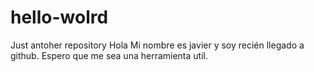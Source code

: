 # hello-wolrd
Just antoher repository
Hola Mi nombre es javier y soy recién llegado a github. Espero que me sea una herramienta util.
